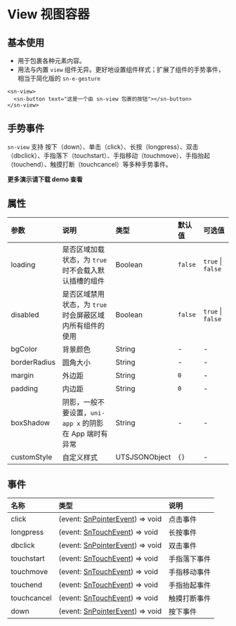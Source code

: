 # View  视图容器

## 基本使用

- 用于包裹各种元素内容。
- 用法与内置 `view` 组件无异。更好地设置组件样式；扩展了组件的手势事件，相当于简化版的 `sn-e-gesture`

```vue
<sn-view>
  <sn-button text="这是一个由 sn-view 包裹的按钮"></sn-button>
</sn-view>
```

## 手势事件

`sn-view` 支持 按下（down）、单击（click）、长按（longpress）、双击（dbclick）、手指落下（touchstart）、手指移动（touchmove）、手指抬起（touchend）、触摸打断（touchcancel）等多种手势事件。

**更多演示请下载 demo 查看**

## 属性

| 参数         | 说明             | 类型          | 默认值  | 可选值           |
| :----------- | :--------------- | :------------ | :------ | :--------------- |
| loading      | 是否区域加载状态，为 `true` 时不会载入默认插槽的组件 | Boolean       | `false` | `true` \| `false` |
| disabled | 是否区域禁用状态，为 `true` 时会屏蔽区域内所有组件的使用 | Boolean | `false` | `true` \| `false` |
| bgColor      | 背景颜色         | String        | -       | -                |
| borderRadius | 圆角大小         | String        | -       | -                |
| margin       | 外边距           | String        | `0`     | -                |
| padding      | 内边距           | String        | `0`     | -                |
| boxShadow    | 阴影，一般不要设置，`uni-app x` 的阴影在 App 端时有异常 | String        | -       | -                |
| customStyle  | 自定义样式       | UTSJSONObject | `{}`    | -                |

## 事件

| 名称        | 类型                                                         | 说明         |
| :---------- | :----------------------------------------------------------- | :----------- |
| click       | (event: [SnPointerEvent](/api/types/api#snpointerevent)) => void | 点击事件     |
| longpress   | (event: [SnTouchEvent](/api/types/api#sntouchevent)) => void | 长按事件     |
| dbclick     | (event: [SnPointerEvent](/api/types/api#snpointerevent)) => void | 双击事件     |
| touchstart  | (event: [SnTouchEvent](/api/types/api#sntouchevent)) => void | 手指落下事件 |
| touchmove   | (event: [SnTouchEvent](/api/types/api#sntouchevent)) => void | 手指移动事件 |
| touchend    | (event: [SnTouchEvent](/api/types/api#sntouchevent)) => void | 手指抬起事件 |
| touchcancel | (event: [SnTouchEvent](/api/types/api#sntouchevent)) => void | 触摸打断事件 |
| down        | (event: [SnPointerEvent](/api/types/api#snpointerevent)) => void | 按下事件     |
